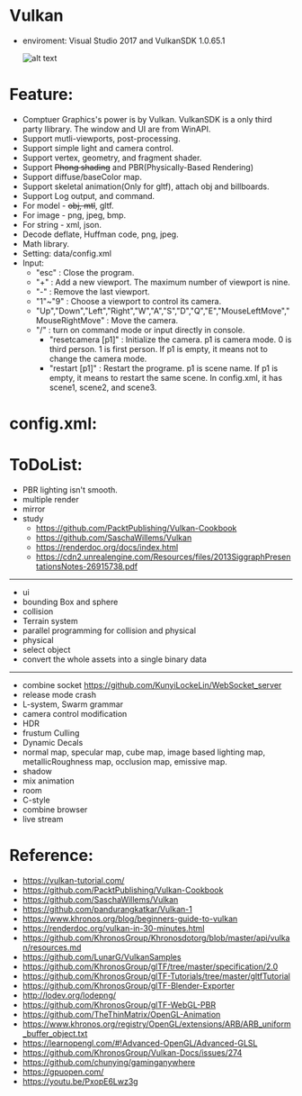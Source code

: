 # Vulkan
  - enviroment: Visual Studio 2017 and VulkanSDK 1.0.65.1
  
    ![alt text](https://github.com/KunyiLockeLin/Vulkan/blob/master/sample01.jpg)
    
# Feature:
  - Comptuer Graphics's power is by Vulkan. VulkanSDK is a only third party llibrary. The window and UI are from WinAPI.
  - Support mutli-viewports, post-processing.
  - Support simple light and camera control.
  - Support vertex, geometry, and fragment shader.
  - Support ~~Phong shading~~ and PBR(Physically-Based Rendering)
  - Support diffuse/baseColor map.
  - Support skeletal animation(Only for gltf), attach obj and billboards.
  - Support Log output, and command.
  - For model  - ~~obj, mtl~~, gltf.
  - For image  - png, jpeg, bmp.
  - For string - xml, json.
  - Decode deflate, Huffman code, png, jpeg.
  - Math library.
  - Setting: data/config.xml
  - Input:
    - "esc" : Close the program.
    - "+" : Add a new viewport. The maximum number of viewport is nine.
    - "-" : Remove the last viewport.
    - "1"~"9" : Choose a viewport to control its camera.
    - "Up","Down","Left","Right","W","A","S","D","Q","E","MouseLeftMove","MouseRightMove" : Move the camera.
    - "/" : turn on command mode or input directly in console.
      - "resetcamera [p1]" : Initialize the camera. p1 is camera mode. 0 is third person. 1 is first person. If p1 is empty, it means not to change the camera mode.
      - "restart [p1]" : Restart the programe. p1 is scene name. If p1 is empty, it means to restart the same scene. In config.xml, it has scene1, scene2, and scene3.

# config.xml:

# ToDoList:
  - PBR lighting isn't smooth.
  - multiple render
  - mirror
  - study 
    - https://github.com/PacktPublishing/Vulkan-Cookbook 
    - https://github.com/SaschaWillems/Vulkan 
    - https://renderdoc.org/docs/index.html
    - https://cdn2.unrealengine.com/Resources/files/2013SiggraphPresentationsNotes-26915738.pdf
---
  - ui
  - bounding Box and sphere
  - collision
  - Terrain system
  - parallel programming for collision and physical
  - physical
  - select object
  - convert the whole assets into a single binary data
---
  - combine socket https://github.com/KunyiLockeLin/WebSocket_server
  - release mode crash
  - L-system, Swarm grammar
  - camera control modification
  - HDR
  - frustum Culling
  - Dynamic Decals
  - normal map, specular map, cube map, image based lighting map, metallicRoughness map, occlusion map, emissive map.
  - shadow
  - mix animation
  - room
  - C-style
  - combine browser
  - live stream
  
# Reference:
  - https://vulkan-tutorial.com/
  - https://github.com/PacktPublishing/Vulkan-Cookbook
  - https://github.com/SaschaWillems/Vulkan
  - https://github.com/pandurangkatkar/Vulkan-1
  - https://www.khronos.org/blog/beginners-guide-to-vulkan
  - https://renderdoc.org/vulkan-in-30-minutes.html
  - https://github.com/KhronosGroup/Khronosdotorg/blob/master/api/vulkan/resources.md
  - https://github.com/LunarG/VulkanSamples
  - https://github.com/KhronosGroup/glTF/tree/master/specification/2.0
  - https://github.com/KhronosGroup/glTF-Tutorials/tree/master/gltfTutorial
  - https://github.com/KhronosGroup/glTF-Blender-Exporter
  - http://lodev.org/lodepng/
  - https://github.com/KhronosGroup/glTF-WebGL-PBR
  - https://github.com/TheThinMatrix/OpenGL-Animation
  - https://www.khronos.org/registry/OpenGL/extensions/ARB/ARB_uniform_buffer_object.txt
  - https://learnopengl.com/#!Advanced-OpenGL/Advanced-GLSL
  - https://github.com/KhronosGroup/Vulkan-Docs/issues/274
  - https://github.com/chunying/gaminganywhere
  - https://gpuopen.com/
  - https://youtu.be/PxopE6Lwz3g
